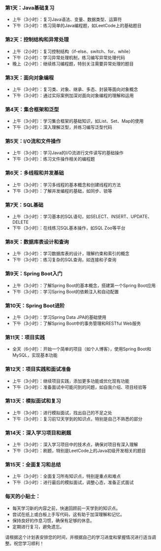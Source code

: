 ### 第1天：Java基础复习

- 上午（3小时）：复习Java语法、变量、数据类型、运算符
- 下午（3小时）：练习简单的Java编程题，如LeetCode上的基础题目

### 第2天：控制结构和异常处理

- 上午（2小时）：复习控制结构（if-else、switch、for、while）
- 下午（2小时）：学习异常处理机制，练习编写异常处理代码
- 晚上（2小时）：继续练习编程题，特别关注需要异常处理的题目

### 第3天：面向对象编程

- 上午（3小时）：复习类、对象、继承、多态、封装等面向对象概念
- 下午（3小时）：通过实际案例加深对面向对象编程的理解和运用

### 第4天：集合框架和泛型

- 上午（3小时）：学习集合框架的基础知识，如List、Set、Map的使用
- 下午（3小时）：深入理解泛型，并练习编写泛型代码

### 第5天：I/O流和文件操作

- 上午（3小时）：学习Java的I/O流进行文件读写的基础操作
- 下午（3小时）：练习文件操作相关的编程题

### 第6天：多线程和并发基础

- 上午（3小时）：学习多线程的基本概念和创建线程的方法
- 下午（3小时）：了解并发编程的基础，如同步、锁等

### 第7天：SQL基础

- 上午（3小时）：学习基本的SQL语句，如SELECT、INSERT、UPDATE、DELETE
- 下午（3小时）：在线练习SQL基本操作，如SQL Zoo等平台

### 第8天：数据库表设计和查询

- 上午（3小时）：学习数据库表的设计，理解约束和索引的概念
- 下午（3小时）：练习复杂的SQL查询，如连接和子查询

### 第9天：Spring Boot入门

- 上午（3小时）：了解Spring Boot的基本概念，搭建第一个Spring Boot应用
- 下午（3小时）：学习Spring Boot的依赖注入和自动配置

### 第10天：Spring Boot进阶

- 上午（3小时）：学习Spring Data JPA的基础使用
- 下午（3小时）：了解Spring Boot中的事务管理和RESTful Web服务

### 第11天：项目实践

- 全天（6小时）：开始一个简单的项目（如个人博客），使用Spring Boot和MySQL，实现基本功能

### 第12天：项目实践和面试准备

- 上午（3小时）：继续项目实践，添加更多功能或优化现有功能
- 下午（3小时）：准备面试中可能问到的问题，如自我介绍、项目经验等

### 第13天：模拟面试和复习

- 上午（3小时）：进行模拟面试，找出自己的不足之处
- 下午（3小时）：复习前12天学到的知识点，特别是自己不熟悉的部分

### 第14天：深入学习项目和刷题

- 上午（3小时）：深入学习项目中的技术点，确保对项目有深入理解
- 下午（3小时）：刷题，特别是LeetCode上的Java初级开发相关的题目

### 第15天：全面复习和总结

- 上午（3小时）：全面复习所有知识点，特别是重点和难点
- 下午（3小时）：进行最后的模拟面试，调整心态，准备正式面试

### 每天的小贴士：

- 每天学习新的内容之前，快速回顾前一天学到的知识点。
- 尝试在纸上或白板上手写代码，这有助于加深理解和记忆。
- 保持良好的作息习惯，确保有足够的休息。
- 定期进行复习，避免遗忘。

请根据这个计划表安排您的时间，并根据自己的学习进度和掌握情况进行适当调整。祝您学习顺利！